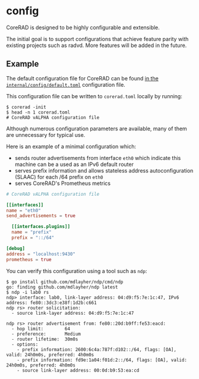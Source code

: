 # config

CoreRAD is designed to be highly configurable and extensible.

The initial goal is to support configurations that achieve feature parity with
existing projects such as radvd. More features will be added in the future.

## Example

The default configuration file for CoreRAD can be found [in the `internal/config/default.toml`](https://github.com/mdlayher/corerad/blob/master/internal/config/default.toml) configuration file.

This configuration file can be written to `corerad.toml` locally by running:

```text
$ corerad -init
$ head -n 1 corerad.toml
# CoreRAD vALPHA configuration file
```

Although numerous configuration parameters are available, many of them are
unnecessary for typical use.

Here is an example of a minimal configuration which:

- sends router advertisements from interface `eth0` which indicate this machine
  can be a used as an IPv6 default router
- serves prefix information and allows stateless address autoconfiguration
  (SLAAC) for each /64 prefix on `eth0`
- serves CoreRAD's Prometheus metrics

```toml
# CoreRAD vALPHA configuration file

[[interfaces]]
name = "eth0"
send_advertisements = true

  [[interfaces.plugins]]
  name = "prefix"
  prefix = "::/64"

[debug]
address = "localhost:9430"
prometheus = true
```

You can verify this configuration using a tool such as `ndp`:

```text
$ go install github.com/mdlayher/ndp/cmd/ndp
go: finding github.com/mdlayher/ndp latest
$ ndp -i lab0 rs
ndp> interface: lab0, link-layer address: 04:d9:f5:7e:1c:47, IPv6 address: fe80::3dc3:e38f:1d2b:c661
ndp rs> router solicitation:
  - source link-layer address: 04:d9:f5:7e:1c:47

ndp rs> router advertisement from: fe80::20d:b9ff:fe53:eacd:
  - hop limit:        64
  - preference:       Medium
  - router lifetime:  30m0s
  - options:
    - prefix information: 2600:6c4a:787f:d102::/64, flags: [OA], valid: 24h0m0s, preferred: 4h0m0s
    - prefix information: fd9e:1a04:f01d:2::/64, flags: [OA], valid: 24h0m0s, preferred: 4h0m0s
    - source link-layer address: 00:0d:b9:53:ea:cd
```
